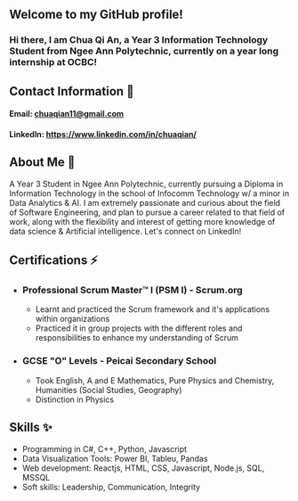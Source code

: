 ## Welcome to my GitHub profile!
###  Hi there, I am Chua Qi An, a Year 3 Information Technology Student from Ngee Ann Polytechnic, currently on a year long internship at OCBC!


## Contact Information 🌱
#### Email: chuaqian11@gmail.com 
#### LinkedIn: https://www.linkedin.com/in/chuaqian/

## About Me 🤔
A Year 3 Student in Ngee Ann Polytechnic, currently pursuing a Diploma in Information Technology in the school of Infocomm Technology w/ a minor in Data Analytics & AI. I am extremely passionate and curious about the field of Software Engineering, and plan to pursue a career related to that field of work, along with the flexibility and interest of getting more knowledge of data science & Artificial intelligence. Let's connect on LinkedIn!

## Certifications ⚡
- ### Professional Scrum Master™ I (PSM I) - Scrum.org
  - Learnt and practiced the Scrum framework and it's applications within organizations
  - Practiced it in group projects with the different roles and responsibilities to enhance my understanding of Scrum
- ### GCSE "O" Levels - Peicai Secondary School
  - Took English, A and E Mathematics, Pure Physics and Chemistry, Humanities (Social Studies, Geography)
  - Distinction in Physics

 ## Skills ✨
 - Programming in C#, C++, Python, Javascript
 - Data Visualization Tools: Power BI, Tableu, Pandas
 - Web development: Reactjs, HTML, CSS, Javascript, Node.js, SQL, MSSQL
 - Soft skills: Leadership, Communication, Integrity

   



<!--
**chuaqian/chuaqian** is a ✨ _special_ ✨ repository because its `README.md` (this file) appears on your GitHub profile.

Here are some ideas to get you started:

- 🔭 I’m currently working on ...
- 🌱 I’m currently learning ...
- 👯 I’m looking to collaborate on ...
- 🤔 I’m looking for help with ...
- 💬 Ask me about ...
- 📫 How to reach me: ...
- 😄 Pronouns: ...
- ⚡ Fun fact: ...
-->
